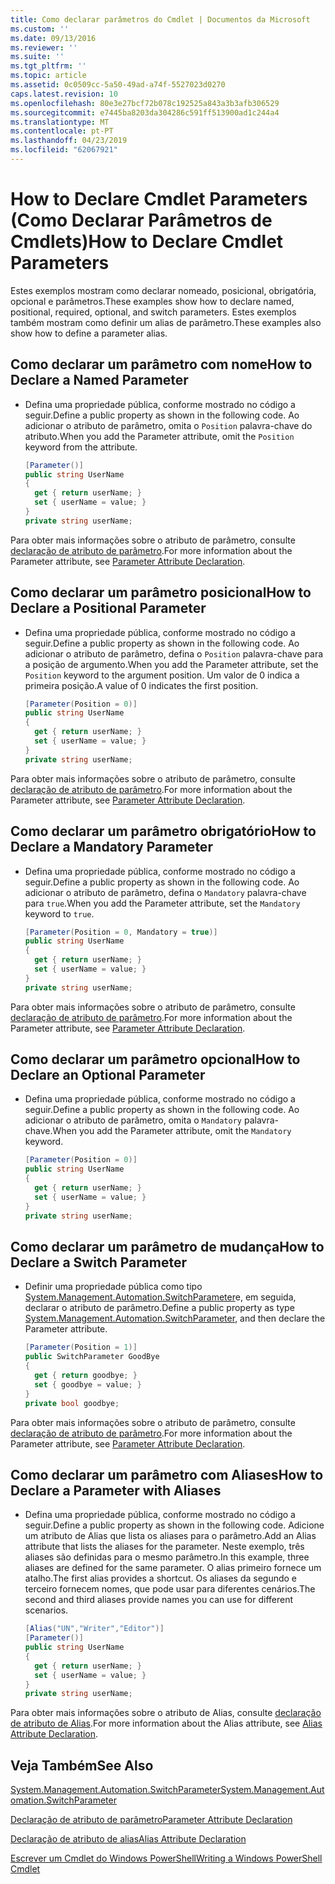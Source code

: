 ```yaml
---
title: Como declarar parâmetros do Cmdlet | Documentos da Microsoft
ms.custom: ''
ms.date: 09/13/2016
ms.reviewer: ''
ms.suite: ''
ms.tgt_pltfrm: ''
ms.topic: article
ms.assetid: 0c0509cc-5a50-49ad-a74f-5527023d0270
caps.latest.revision: 10
ms.openlocfilehash: 80e3e27bcf72b078c192525a843a3b3afb306529
ms.sourcegitcommit: e7445ba8203da304286c591ff513900ad1c244a4
ms.translationtype: MT
ms.contentlocale: pt-PT
ms.lasthandoff: 04/23/2019
ms.locfileid: "62067921"
---
```

# <a name="how-to-declare-cmdlet-parameters"></a><span data-ttu-id="ac135-102">How to Declare Cmdlet Parameters (Como Declarar Parâmetros de Cmdlets)</span><span class="sxs-lookup"><span data-stu-id="ac135-102">How to Declare Cmdlet Parameters</span></span>

<span data-ttu-id="ac135-103">Estes exemplos mostram como declarar nomeado, posicional, obrigatória, opcional e parâmetros.</span><span class="sxs-lookup"><span data-stu-id="ac135-103">These examples show how to declare named, positional, required, optional, and switch parameters.</span></span> <span data-ttu-id="ac135-104">Estes exemplos também mostram como definir um alias de parâmetro.</span><span class="sxs-lookup"><span data-stu-id="ac135-104">These examples also show how to define a parameter alias.</span></span>

## <a name="how-to-declare-a-named-parameter"></a><span data-ttu-id="ac135-105">Como declarar um parâmetro com nome</span><span class="sxs-lookup"><span data-stu-id="ac135-105">How to Declare a Named Parameter</span></span>

- <span data-ttu-id="ac135-106">Defina uma propriedade pública, conforme mostrado no código a seguir.</span><span class="sxs-lookup"><span data-stu-id="ac135-106">Define a public property as shown in the following code.</span></span> <span data-ttu-id="ac135-107">Ao adicionar o atributo de parâmetro, omita o `Position` palavra-chave do atributo.</span><span class="sxs-lookup"><span data-stu-id="ac135-107">When you add the Parameter attribute, omit the `Position` keyword from the attribute.</span></span>

    ```csharp
    [Parameter()]
    public string UserName
    {
      get { return userName; }
      set { userName = value; }
    }
    private string userName;
    ```

<span data-ttu-id="ac135-108">Para obter mais informações sobre o atributo de parâmetro, consulte [declaração de atributo de parâmetro](./parameter-attribute-declaration.md).</span><span class="sxs-lookup"><span data-stu-id="ac135-108">For more information about the Parameter attribute, see [Parameter Attribute Declaration](./parameter-attribute-declaration.md).</span></span>

## <a name="how-to-declare-a-positional-parameter"></a><span data-ttu-id="ac135-109">Como declarar um parâmetro posicional</span><span class="sxs-lookup"><span data-stu-id="ac135-109">How to Declare a Positional Parameter</span></span>

- <span data-ttu-id="ac135-110">Defina uma propriedade pública, conforme mostrado no código a seguir.</span><span class="sxs-lookup"><span data-stu-id="ac135-110">Define a public property as shown in the following code.</span></span> <span data-ttu-id="ac135-111">Ao adicionar o atributo de parâmetro, defina o `Position` palavra-chave para a posição de argumento.</span><span class="sxs-lookup"><span data-stu-id="ac135-111">When you add the Parameter attribute, set the `Position` keyword to the argument position.</span></span> <span data-ttu-id="ac135-112">Um valor de 0 indica a primeira posição.</span><span class="sxs-lookup"><span data-stu-id="ac135-112">A value of 0 indicates the first position.</span></span>

    ```csharp
    [Parameter(Position = 0)]
    public string UserName
    {
      get { return userName; }
      set { userName = value; }
    }
    private string userName;
    ```

<span data-ttu-id="ac135-113">Para obter mais informações sobre o atributo de parâmetro, consulte [declaração de atributo de parâmetro](./parameter-attribute-declaration.md).</span><span class="sxs-lookup"><span data-stu-id="ac135-113">For more information about the Parameter attribute, see [Parameter Attribute Declaration](./parameter-attribute-declaration.md).</span></span>

## <a name="how-to-declare-a-mandatory-parameter"></a><span data-ttu-id="ac135-114">Como declarar um parâmetro obrigatório</span><span class="sxs-lookup"><span data-stu-id="ac135-114">How to Declare a Mandatory Parameter</span></span>

- <span data-ttu-id="ac135-115">Defina uma propriedade pública, conforme mostrado no código a seguir.</span><span class="sxs-lookup"><span data-stu-id="ac135-115">Define a public property as shown in the following code.</span></span> <span data-ttu-id="ac135-116">Ao adicionar o atributo de parâmetro, defina o `Mandatory` palavra-chave para `true`.</span><span class="sxs-lookup"><span data-stu-id="ac135-116">When you add the Parameter attribute, set the `Mandatory` keyword to `true`.</span></span>

    ```csharp
    [Parameter(Position = 0, Mandatory = true)]
    public string UserName
    {
      get { return userName; }
      set { userName = value; }
    }
    private string userName;
    ```

<span data-ttu-id="ac135-117">Para obter mais informações sobre o atributo de parâmetro, consulte [declaração de atributo de parâmetro](./parameter-attribute-declaration.md).</span><span class="sxs-lookup"><span data-stu-id="ac135-117">For more information about the Parameter attribute, see [Parameter Attribute Declaration](./parameter-attribute-declaration.md).</span></span>

## <a name="how-to-declare-an-optional-parameter"></a><span data-ttu-id="ac135-118">Como declarar um parâmetro opcional</span><span class="sxs-lookup"><span data-stu-id="ac135-118">How to Declare an Optional Parameter</span></span>

- <span data-ttu-id="ac135-119">Defina uma propriedade pública, conforme mostrado no código a seguir.</span><span class="sxs-lookup"><span data-stu-id="ac135-119">Define a public property as shown in the following code.</span></span> <span data-ttu-id="ac135-120">Ao adicionar o atributo de parâmetro, omita o `Mandatory` palavra-chave.</span><span class="sxs-lookup"><span data-stu-id="ac135-120">When you add the Parameter attribute, omit the `Mandatory` keyword.</span></span>

    ```csharp
    [Parameter(Position = 0)]
    public string UserName
    {
      get { return userName; }
      set { userName = value; }
    }
    private string userName;
    ```

## <a name="how-to-declare-a-switch-parameter"></a><span data-ttu-id="ac135-121">Como declarar um parâmetro de mudança</span><span class="sxs-lookup"><span data-stu-id="ac135-121">How to Declare a Switch Parameter</span></span>

- <span data-ttu-id="ac135-122">Definir uma propriedade pública como tipo [System.Management.Automation.SwitchParameter](/dotnet/api/System.Management.Automation.SwitchParameter)e, em seguida, declarar o atributo de parâmetro.</span><span class="sxs-lookup"><span data-stu-id="ac135-122">Define a public property as type [System.Management.Automation.SwitchParameter](/dotnet/api/System.Management.Automation.SwitchParameter), and then declare the Parameter attribute.</span></span>

    ```csharp
    [Parameter(Position = 1)]
    public SwitchParameter GoodBye
    {
      get { return goodbye; }
      set { goodbye = value; }
    }
    private bool goodbye;
    ```

<span data-ttu-id="ac135-123">Para obter mais informações sobre o atributo de parâmetro, consulte [declaração de atributo de parâmetro](./parameter-attribute-declaration.md).</span><span class="sxs-lookup"><span data-stu-id="ac135-123">For more information about the Parameter attribute, see [Parameter Attribute Declaration](./parameter-attribute-declaration.md).</span></span>

## <a name="how-to-declare-a-parameter-with-aliases"></a><span data-ttu-id="ac135-124">Como declarar um parâmetro com Aliases</span><span class="sxs-lookup"><span data-stu-id="ac135-124">How to Declare a Parameter with Aliases</span></span>

- <span data-ttu-id="ac135-125">Defina uma propriedade pública, conforme mostrado no código a seguir.</span><span class="sxs-lookup"><span data-stu-id="ac135-125">Define a public property as shown in the following code.</span></span> <span data-ttu-id="ac135-126">Adicione um atributo de Alias que lista os aliases para o parâmetro.</span><span class="sxs-lookup"><span data-stu-id="ac135-126">Add an Alias attribute that lists the aliases for the parameter.</span></span> <span data-ttu-id="ac135-127">Neste exemplo, três aliases são definidas para o mesmo parâmetro.</span><span class="sxs-lookup"><span data-stu-id="ac135-127">In this example, three aliases are defined for the same parameter.</span></span> <span data-ttu-id="ac135-128">O alias primeiro fornece um atalho.</span><span class="sxs-lookup"><span data-stu-id="ac135-128">The first alias provides a shortcut.</span></span> <span data-ttu-id="ac135-129">Os aliases da segundo e terceiro fornecem nomes, que pode usar para diferentes cenários.</span><span class="sxs-lookup"><span data-stu-id="ac135-129">The second and third aliases provide names you can use for different scenarios.</span></span>

    ```csharp
    [Alias("UN","Writer","Editor")]
    [Parameter()]
    public string UserName
    {
      get { return userName; }
      set { userName = value; }
    }
    private string userName;
    ```

<span data-ttu-id="ac135-130">Para obter mais informações sobre o atributo de Alias, consulte [declaração de atributo de Alias](./alias-attribute-declaration.md).</span><span class="sxs-lookup"><span data-stu-id="ac135-130">For more information about the Alias attribute, see [Alias Attribute Declaration](./alias-attribute-declaration.md).</span></span>

## <a name="see-also"></a><span data-ttu-id="ac135-131">Veja Também</span><span class="sxs-lookup"><span data-stu-id="ac135-131">See Also</span></span>

[<span data-ttu-id="ac135-132">System.Management.Automation.SwitchParameter</span><span class="sxs-lookup"><span data-stu-id="ac135-132">System.Management.Automation.SwitchParameter</span></span>](/dotnet/api/System.Management.Automation.SwitchParameter)

[<span data-ttu-id="ac135-133">Declaração de atributo de parâmetro</span><span class="sxs-lookup"><span data-stu-id="ac135-133">Parameter Attribute Declaration</span></span>](./parameter-attribute-declaration.md)

[<span data-ttu-id="ac135-134">Declaração de atributo de alias</span><span class="sxs-lookup"><span data-stu-id="ac135-134">Alias Attribute Declaration</span></span>](./alias-attribute-declaration.md)

[<span data-ttu-id="ac135-135">Escrever um Cmdlet do Windows PowerShell</span><span class="sxs-lookup"><span data-stu-id="ac135-135">Writing a Windows PowerShell Cmdlet</span></span>](./writing-a-windows-powershell-cmdlet.md)

